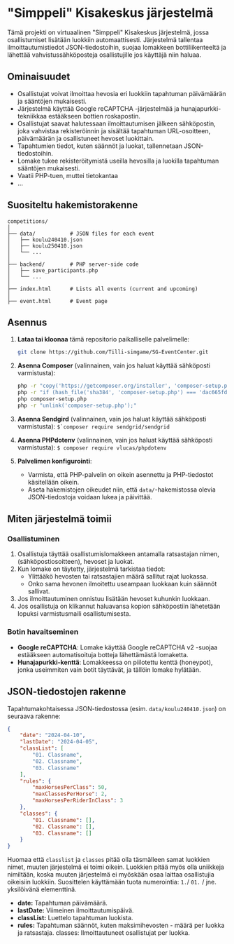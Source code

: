 # "Simppeli" Kisakeskus järjestelmä

Tämä projekti on virtuaalinen "Simppeli" Kisakeskus järjestelmä, jossa osallistumiset lisätään luokkiin automaattisesti. Järjestelmä tallentaa ilmoittautumistiedot JSON-tiedostoihin, suojaa lomakkeen bottiliikenteeltä ja lähettää vahvistussähköposteja osallistujille jos käyttäjä niin haluaa.

## Ominaisuudet

- Osallistujat voivat ilmoittaa hevosia eri luokkiin tapahtuman päivämäärän ja sääntöjen mukaisesti.
- Järjestelmä käyttää Google reCAPTCHA -järjestelmää ja hunajapurkki-tekniikkaa estääkseen bottien roskapostin.
- Osallistujat saavat halutessaan ilmoittautumisen jälkeen sähköpostin, joka vahvistaa rekisteröinnin ja sisältää tapahtuman URL-osoitteen, päivämäärän ja osallistuneet hevoset luokittain.
- Tapahtumien tiedot, kuten säännöt ja luokat, tallennetaan JSON-tiedostoihin.
- Lomake tukee rekisteröitymistä useilla hevosilla ja luokilla tapahtuman sääntöjen mukaisesti.
- Vaatii PHP-tuen, muttei tietokantaa
- ...

## Suositeltu hakemistorakenne

```
competitions/
│
├── data/           # JSON files for each event
│   ├── koulu240410.json
│   ├── koulu250410.json
│   └── ...
│
├── backend/        # PHP server-side code
│   ├── save_participants.php
│   └── ...
│
├── index.html      # Lists all events (current and upcoming)
│
├── event.html      # Event page
```


## Asennus

1. **Lataa tai kloonaa** tämä repositorio paikalliselle palvelimelle:
    ```bash
    git clone https://github.com/Tilli-simgame/SG-EventCenter.git
    ```

2. **Asenna Composer** (valinnainen, vain jos haluat käyttää sähköposti varmistusta):
    ```bash
    php -r "copy('https://getcomposer.org/installer', 'composer-setup.php');"
    php -r "if (hash_file('sha384', 'composer-setup.php') === 'dac665fdc30fdd8ec78b38b9800061b4150413ff2e3b6f88543c636f7cd84f6db9189d43a81e5503cda447da73c7e5b6') { echo 'Installer verified'; } else { echo 'Installer corrupt'; unlink('composer-setup.php'); } echo PHP_EOL;"
    php composer-setup.php
    php -r "unlink('composer-setup.php');"
    ```

3. **Asenna Sendgird** (valinnainen, vain jos haluat käyttää sähköposti varmistusta):
```$`composer require sendgrid/sendgrid```

4. **Asenna PHPdotenv** (valinnainen, vain jos haluat käyttää sähköposti varmistusta):
```$ composer require vlucas/phpdotenv```

5. **Palvelimen konfigurointi**:
    - Varmista, että PHP-palvelin on oikein asennettu ja PHP-tiedostot käsitellään oikein.
    - Aseta hakemistojen oikeudet niin, että `data/`-hakemistossa olevia JSON-tiedostoja voidaan lukea ja päivittää.

## Miten järjestelmä toimii

### Osallistuminen

1. Osallistuja täyttää osallistumislomakkeen antamalla ratsastajan nimen, (sähköpostiosoitteen), hevoset ja luokat.
2. Kun lomake on täytetty, järjestelmä tarkistaa tiedot:
   - Ylittääkö hevosten tai ratsastajien määrä sallitut rajat luokassa.
   - Onko sama hevonen ilmoitettu useampaan luokkaan kuin säännöt sallivat.
3. Jos ilmoittautuminen onnistuu lisätään hevoset kuhunkin luokkaan.
4. Jos osallistuja on klikannut haluavansa kopion sähköpostiin lähetetään lopuksi varmistusmaili osallistumisesta.

### Botin havaitseminen

- **Google reCAPTCHA**: Lomake käyttää Google reCAPTCHA v2 -suojaa estääkseen automatisoituja botteja lähettämästä lomaketta.
- **Hunajapurkki-kenttä**: Lomakkeessa on piilotettu kenttä (honeypot), jonka useimmiten vain botit täyttävät, ja tällöin lomake hylätään.

## JSON-tiedostojen rakenne

Tapahtumakohtaisessa JSON-tiedostossa (esim. `data/koulu240410.json`) on seuraava rakenne:

```json
{
    "date": "2024-04-10",
    "lastDate": "2024-04-05",
    "classList": [
        "01. Classname",
        "02. Classname",
        "03. Classname"
    ],
    "rules": {
        "maxHorsesPerClass": 50,
        "maxClassesPerHorse": 2,
        "maxHorsesPerRiderInClass": 3
    },
    "classes": {
        "01. Classname": [],
        "02. Classname": [],
        "03. Classname": []
    }
}
```

Huomaa että `classlist` ja `classes` pitää olla täsmälleen samat luokkien nimet, muuten järjestelmä ei toimi oikein. Luokkien pitää myös olla uniikkeja nimiltään, koska muuten järjestelmä ei myöskään osaa laittaa osallistujia oikeisiin luokkiin. Suosittelen käyttämään tuota numerointia: `1.`/ `01.` / jne. yksilöivänä elementtinä.

- **date:** Tapahtuman päivämäärä.
- **lastDate:** Viimeinen ilmoittautumispäivä.
- **classList:** Luettelo tapahtuman luokista.
- **rules:** Tapahtuman säännöt, kuten maksimihevosten - määrä per luokka ja ratsastaja.
classes: Ilmoittautuneet osallistujat per luokka.